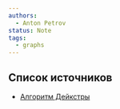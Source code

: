 ```yaml
---
authors:
  - Anton Petrov
status: Note
tags:
  - graphs
---
```

## Список источников

- [Алгоритм Дейкстры](https://ru.wikipedia.org/wiki/Алгоритм_Дейкстры)
